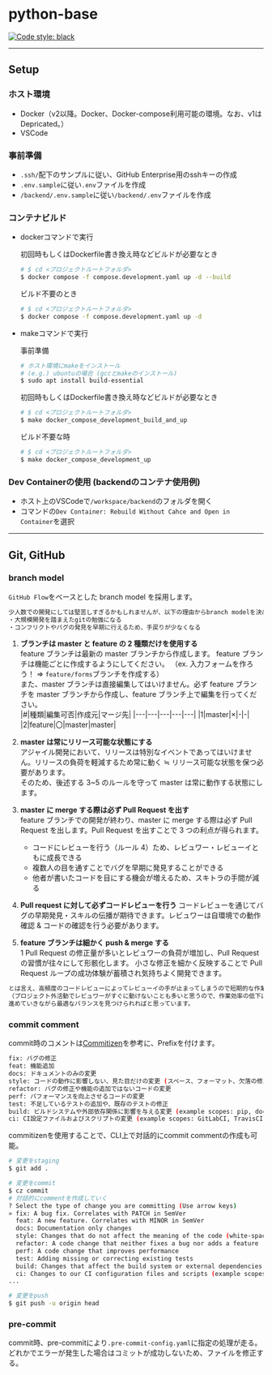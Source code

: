 # python-base

[![Code style: black](https://img.shields.io/badge/code%20style-black-000000.svg)](https://github.com/psf/black)

***

## Setup

### ホスト環境

- Docker（v2以降。Docker、Docker-compose利用可能の環境。なお、v1はDepricated。）
- VSCode

### 事前準備

- `.ssh/`配下のサンプルに従い、GitHub Enterprise用のsshキーの作成
- `.env.sample`に従い`.env`ファイルを作成
- `/backend/.env.sample`に従い`/backend/.env`ファイルを作成

### コンテナビルド

- dockerコマンドで実行

    初回時もしくはDockerfile書き換え時などビルドが必要なとき

    ```sh
    # $ cd <プロジェクトルートフォルダ>
    $ docker compose -f compose.development.yaml up -d --build
    ```

    ビルド不要のとき

    ```sh
    # $ cd <プロジェクトルートフォルダ>
    $ docker compose -f compose.development.yaml up -d
    ```

- makeコマンドで実行

    事前準備

    ```sh
    # ホスト環境にmakeをインストール
    # (e.g.) ubuntuの場合 (gccとmakeのインストール)
    $ sudo apt install build-essential
    ```

    初回時もしくはDockerfile書き換え時などビルドが必要なとき

    ```sh
    # $ cd <プロジェクトルートフォルダ>
    $ make docker_compose_development_build_and_up
    ```

    ビルド不要な時

    ```sh
    # $ cd <プロジェクトルートフォルダ>
    $ make docker_compose_development_up
    ```

### Dev Containerの使用 (backendのコンテナ使用例)

- ホスト上のVSCodeで`/workspace/backend`のフォルダを開く
- コマンドの`Dev Container: Rebuild Without Cahce and Open in Container`を選択

***

## Git, GitHub

### branch model

`GitHub Flow`をベースとした branch model を採用します。

```sh
少人数での開発にしては堅苦しすぎるかもしれませんが、以下の理由からbranch modelを決めた方がよいと考えます。
・大規模開発を踏まえたgitの勉強になる
・コンフリクトやバグの発見を早期に行えるため、手戻りが少なくなる
```

1. **ブランチは master と feature の 2 種類だけを使用する**  
  feature ブランチは最新の master ブランチから作成します。
  feature ブランチは機能ごとに作成するようにしてください。
  （ex. 入力フォームを作ろう！ ⇒ `feature/forms`ブランチを作成する）  
  また、master ブランチは直接編集してはいけません。必ず feature ブランチを master ブランチから作成し、feature ブランチ上で編集を行ってください。  
  |#|種類|編集可否|作成元|マージ先|
  |---|---|---|---|---|
  |1|master|×|-|-|
  |2|feature|〇|master|master|

2. **master は常にリリース可能な状態にする**  
  アジャイル開発において、リリースは特別なイベントであってはいけません。リリースの負荷を軽減するため常に動く ≒ リリース可能な状態を保つ必要があります。  
  そのため、後述する 3~5 のルールを守って master は常に動作する状態にします。

3. **master に merge する際は必ず Pull Request を出す**  
  feature ブランチでの開発が終わり、master に merge する際は必ず Pull Request を出します。Pull Request を出すことで 3 つの利点が得られます。

    - コードにレビューを行う（ルール 4）ため、レビュワー・レビューイともに成長できる
    - 複数人の目を通すことでバグを早期に発見することができる
    - 他者が書いたコードを目にする機会が増えるため、スキトラの手間が減る

4. **Pull request に対して必ずコードレビューを行う**
  コードレビューを通じてバグの早期発見・スキルの伝播が期待できます。レビュワーは自環境での動作確認 & コードの確認を行う必要があります。

5. **feature ブランチは細かく push & merge する**  
  1 Pull Request の修正量が多いとレビュワーの負荷が増加し、Pull Request の習慣が往々にして形骸化します。
  小さな修正を細かく反映することで Pull Request ループの成功体験が蓄積され気持ちよく開発できます。

  ```sh
  とは言え、高頻度のコードレビューによってレビューイの手が止まってしまうので短期的な作業効率は落ちると思います。
  （プロジェクト外活動でレビュワーがすぐに動けないことも多いと思うので、作業効率の低下はなおのこと）
  進めていきながら最適なバランスを見つけられればと思っています。
  ```

### commit comment

commit時のコメントは[Commitizen](https://commitizen-tools.github.io/commitizen/)を参考に、Prefixを付けます。

  ```sh
  fix: バグの修正
  feat: 機能追加
  docs: ドキュメントのみの変更
  style: コードの動作に影響しない、見た目だけの変更 (スペース、フォーマット、欠落の修正、セミコロンなど)
  refactor: バグの修正や機能の追加ではないコードの変更
  perf: パフォーマンスを向上させるコードの変更
  test: 不足しているテストの追加や、既存のテストの修正
  build: ビルドシステムや外部依存関係に影響を与える変更 (example scopes: pip, docker, npm)
  ci: CI設定ファイルおよびスクリプトの変更 (example scopes: GitLabCI, TravisCI)
  ```

commitizenを使用することで、CLI上で対話的にcommit commentの作成も可能。

  ```sh
  # 変更をstaging
  $ git add .

  # 変更をcommit
  $ cz commit
  # 対話的にcommentを作成していく
  ? Select the type of change you are committing (Use arrow keys)
  » fix: A bug fix. Correlates with PATCH in SemVer
    feat: A new feature. Correlates with MINOR in SemVer
    docs: Documentation only changes
    style: Changes that do not affect the meaning of the code (white-space, formatting, missing semi-colons, etc)
    refactor: A code change that neither fixes a bug nor adds a feature
    perf: A code change that improves performance
    test: Adding missing or correcting existing tests
    build: Changes that affect the build system or external dependencies (example scopes: pip, docker, npm)
    ci: Changes to our CI configuration files and scripts (example scopes: GitLabCI)
  ...

  # 変更をpush
  $ git push -u origin head
```

### pre-commit

commit時、pre-commitにより`.pre-commit-config.yaml`に指定の処理が走る。  
どれかでエラーが発生した場合はコミットが成功しないため、ファイルを修正する。
